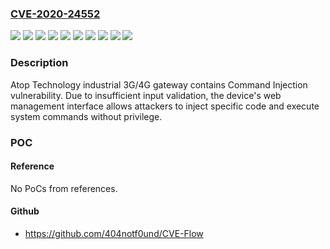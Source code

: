 ### [CVE-2020-24552](https://cve.mitre.org/cgi-bin/cvename.cgi?name=CVE-2020-24552)
![](https://img.shields.io/static/v1?label=Product&message=3G%2F4G%20LTE%20Cellular%20to%20Ethernet%20and%20Serial%20Secure%20Industrial%20Gateway%20SE5901&color=blue)
![](https://img.shields.io/static/v1?label=Product&message=3G%2F4G%20LTE%20Cellular%20to%20Ethernet%20and%20Serial%20Secure%20Industrial%20Gateway%20SE5901B&color=blue)
![](https://img.shields.io/static/v1?label=Product&message=3G%2F4G%20LTE%20Cellular%20to%20Ethernet%20and%20Serial%20Secure%20Industrial%20Gateway%20SE5904D&color=blue)
![](https://img.shields.io/static/v1?label=Product&message=3G%2F4G%20LTE%20Cellular%20to%20Ethernet%20and%20Serial%20Secure%20Industrial%20Gateway%20SE5908&color=blue)
![](https://img.shields.io/static/v1?label=Product&message=3G%2F4G%20LTE%20Cellular%20to%20Ethernet%20and%20Serial%20Secure%20Industrial%20Gateway%20SE5908A&color=blue)
![](https://img.shields.io/static/v1?label=Product&message=3G%2F4G%20LTE%20Cellular%20to%20Ethernet%20and%20Serial%20Secure%20Industrial%20Gateway%20SE5916&color=blue)
![](https://img.shields.io/static/v1?label=Product&message=3G%2F4G%20LTE%20Cellular%20to%20Ethernet%20and%20Serial%20Secure%20Industrial%20Gateway%20SE5916A&color=blue)
![](https://img.shields.io/static/v1?label=Version&message=1.18%20&color=brightgreen)
![](https://img.shields.io/static/v1?label=Version&message=1.18%201.4%20&color=brightgreen)
![](https://img.shields.io/static/v1?label=Vulnerability&message=CWE-78%20OS%20Command%20Injection&color=brightgreen)

### Description

Atop Technology industrial 3G/4G gateway contains Command Injection vulnerability. Due to insufficient input validation, the device's web management interface allows attackers to inject specific code and execute system commands without privilege.

### POC

#### Reference
No PoCs from references.

#### Github
- https://github.com/404notf0und/CVE-Flow

